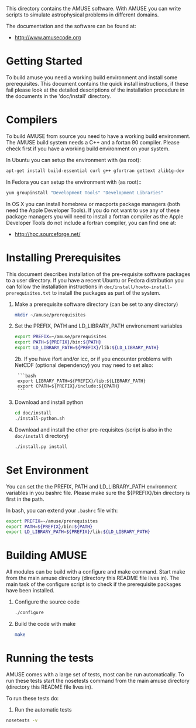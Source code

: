 This directory contains the AMUSE software. With AMUSE you can write
scripts to simulate astrophysical problems in different domains.

The documentation and the software can be found at:

* http://www.amusecode.org

Getting Started
===============

To build amuse you need a working build environment and install some
prerequisites. This document contains the quick install
instructions, if these fail please look at the detailed descriptions
of the installation procedure in the documents in the 'doc/install'
directory.

Compilers
=========

To build AMUSE from source you need to have a working build
environment. The AMUSE build system needs a C++ and a fortan 90
compiler. Please check first if you have a working build environment
on your system.

In Ubuntu you can setup the environment with (as root):

```bash
apt-get install build-essential curl g++ gfortran gettext zlib1g-dev
```

In Fedora you can setup the environment with (as root)::

```bash
yum groupinstall "Development Tools" "Development Libraries"
```

In OS X you can install homebrew or macports package managers (both
need the Apple Developer Tools). If you do not want to use any of
these package managers you will need to install a fortran compiler
as the Apple Developer Tools do not include a fortran compiler, you
can find one at:

* http://hpc.sourceforge.net/

Installing Prerequisites
========================

This document describes installation of the pre-requisite software
packages to a user directory. If you have a recent Ubuntu or Fedora
distribution you can follow the installation instructions in
`doc/install/howto-install-prerequisites.txt` to install the
packages as part of the system.

1. Make a prerequisite software directory (can be set to any directory)

    ```bash
    mkdir ~/amuse/prerequisites
    ```

2. Set the PREFIX, PATH and LD_LIBRARY_PATH environement variables

    ```bash
    export PREFIX=~/amuse/prerequisites
    export PATH=${PREFIX}/bin:${PATH}
    export LD_LIBRARY_PATH=${PREFIX}/lib:${LD_LIBRARY_PATH}
    ```

    2b. If you have ifort and/or icc, or if you encounter problems with NetCDF 
    (optional dependency) you may need to set also:

        ```bash
        export LIBRARY_PATH=${PREFIX}/lib:${LIBRARY_PATH}
        export CPATH=${PREFIX}/include:${CPATH}
        ```

3. Download and install python

    ```bash
    cd doc/install
    ./install-python.sh
    ```

4. Download and install the other pre-requisites
   (script is also in the `doc/install` directory)

    ```bash
    ./install.py install
    ```

Set Environment
===============
You can set the the PREFIX, PATH and LD_LIBRARY_PATH environment
variables in you bashrc file. Please make sure the ${PREFIX}/bin
directory is first in the path.

In bash, you can extend your `.bashrc` file with:

```bash
export PREFIX=~/amuse/prerequisites
export PATH=${PREFIX}/bin:${PATH}
export LD_LIBRARY_PATH=${PREFIX}/lib:${LD_LIBRARY_PATH}
```

Building AMUSE
==============

All modules can be build with a configure and make command. Start
make from the main amuse directory (directory this README file lives
in). The main task of the configure script is to check if the
prerequisite packages have been installed.

1. Configure the source code

    ```bash
    ./configure
    ```

2. Build the code with make
    
    ```bash
    make
    ```

Running the tests
=================
AMUSE comes with a large set of tests, most can be run automatically.
To run these tests start the nosetests command from the main
amuse directory (directory this README file lives in).

To run these tests do:

1. Run the automatic tests

```bash
nosetests -v
```
